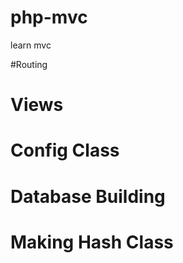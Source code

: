 # php-mvc
learn mvc

#Routing 


# Views

# Config Class

# Database Building 


# Making Hash Class
